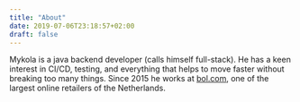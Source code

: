 ```yaml
---
title: "About"
date: 2019-07-06T23:18:57+02:00
draft: false
---
```


Mykola is a java backend developer (calls himself full-stack). He has a keen interest in CI/CD, testing, and everything that helps to move faster without breaking too many things. Since 2015 he works at [bol.com](https://bol.com), one of the largest online retailers of the Netherlands.

